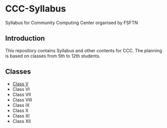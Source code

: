 # CCC-Syllabus
Syllabus for Community Computing Center organised by FSFTN

## Introduction
This repository contains Syllabus and other contents for CCC. The planning is based on classes from 5th to 12th students.

## Classes
* [Class V](classes/fifth.md)
* Class VI
* Class VII
* Class VIII
* Class IX
* Class X
* Class XI
* Class XII

<!-- ### Sixth standard
#### Part1
Intro to computer

#### part2
Computer hardware Intro

#### Part3
Hardware and software collobrative work explaination

#### Part4
Software Introductions

#### part5
Office suits working progress

### Seventh standard
#### Part1
Intro to computer

#### part2
Computer hardware Intro

#### Part3
Hardware and software collobrative work explaination

#### Part4
Software Introductions

#### part5
Office suits working progress

### Eighth standard
#### Part1
Intro to computer

#### part2
Computer hardware Intro

#### Part3
Hardware and software collobrative work explaination

#### Part4
Software Introductions

#### part5
Office suits working progress

### Nineth standard
#### Part1
Intro to computer

#### part2
Computer hardware Intro

#### Part3
Hardware and software collobrative work explaination

#### Part4
Software Introductions

#### part5
Office suits working progress

### Tenth standard
#### Part1
Intro to computer

#### part2
Computer hardware Intro

#### Part3
Hardware and software collobrative work explaination

#### Part4
Software Introductions

#### part5
Office suits working progress -->
